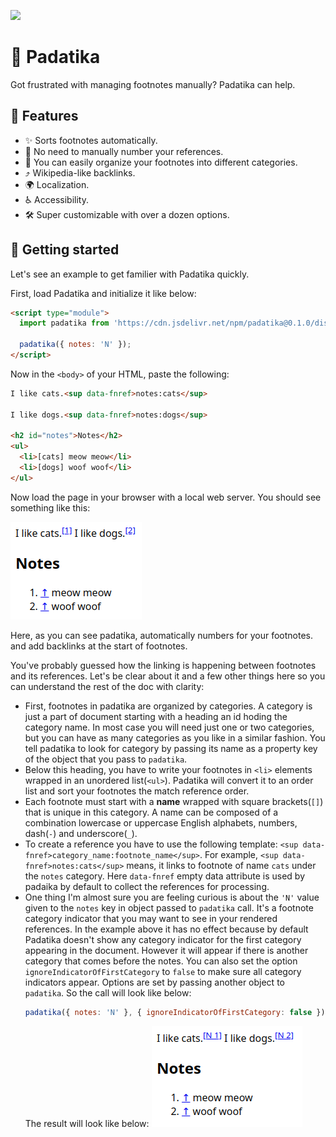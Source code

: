 [![](https://data.jsdelivr.com/v1/package/npm/padatika/badge)](https://www.jsdelivr.com/package/npm/padatika)

# 📝 Padatika

Got frustrated with managing footnotes manually? Padatika can help.

## 🦄 Features

- ✨ Sorts footnotes automatically.
- 🔢 No need to manually number your references.
- 📂 You can easily organize your footnotes into different categories.
- ⤴️ Wikipedia-like backlinks.
- 🌍 Localization.
- ♿ Accessibility.
- 🛠️ Super customizable with over a dozen options.

## 🚀 Getting started

Let's see an example to get familier with Padatika quickly.

First, load Padatika and initialize it like below:

```html
<script type="module">
  import padatika from 'https://cdn.jsdelivr.net/npm/padatika@0.1.0/dist/index.js';

  padatika({ notes: 'N' });
</script>
```

Now in the `<body>` of your HTML, paste the following:

```html
I like cats.<sup data-fnref>notes:cats</sup>

I like dogs.<sup data-fnref>notes:dogs</sup>

<h2 id="notes">Notes</h2>
<ul>
  <li>[cats] meow meow</li>
  <li>[dogs] woof woof</li>
</ul>
```

Now load the page in your browser with a local web server. You should see something like this:

![A simple footnote example with Padatika](./example-1.png)

Here, as you can see padatika, automatically numbers for your footnotes. and add backlinks at the start of footnotes.

You've probably guessed how the linking is happening between footnotes and its references. Let's be clear about it and a few other things here so you can understand the rest of the doc with clarity:

- First, footnotes in padatika are organized by categories. A category is just a part of document starting with a heading an id hoding the category name. In most case you will need just one or two categories, but you can have as many categories as you like in a similar fashion. You tell padatika to look for category by passing its name as a property key of the object that you pass to `padatika`.
- Below this heading, you have to write your footnotes in `<li>` elements wrapped in an unordered list(`<ul>`). Padatika will convert it to an order list and sort your footnotes the match reference order.
- Each footnote must start with a **name** wrapped with square brackets(`[]`) that is unique in this category. A name can be composed of a combination lowercase or uppercase English alphabets, numbers, dash(`-`) and underscore(`_`).
- To create a reference you have to use the following template: `<sup data-fnref>category_name:footnote_name</sup>`. For example, `<sup data-fnref>notes:cats</sup>` means, it links to footnote of name `cats` under the `notes` category. Here `data-fnref` empty data attribute is used by padaika by default to collect the references for processing.
- One thing I'm almost sure you are feeling curious is about the `'N'` value given to the `notes` key in object passed to `padatika` call. It's a footnote category indicator that you may want to see in your rendered references. In the example above it has no effect because by default Padatika doesn't show any category indicator for the first category appearing in the document. However it will appear if there is another category that comes before the notes. You can also set the option `ignoreIndicatorOfFirstCategory` to `false` to make sure all category indicators appear. Options are set by passing another object to `padatika`. So the call will look like below:
  ```js
  padatika({ notes: 'N' }, { ignoreIndicatorOfFirstCategory: false });
  ```
  The result will look like below:
  ![A simple footnote example with Padatika](./example-with-category-indicator.png)
